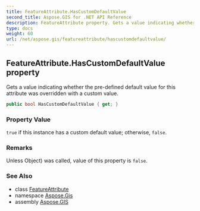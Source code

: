 ```yaml
---
title: FeatureAttribute.HasCustomDefaultValue
second_title: Aspose.GIS for .NET API Reference
description: FeatureAttribute property. Gets a value indicating whether the predefined default value for this attribute was overridden with a custom value.
type: docs
weight: 60
url: /net/aspose.gis/featureattribute/hascustomdefaultvalue/
---
```

## FeatureAttribute.HasCustomDefaultValue property

Gets a value indicating whether the pre-defined default value for this attribute was overridden with a custom value.

```csharp
public bool HasCustomDefaultValue { get; }
```

### Property Value

`true` if this instance has a custom default value; otherwise, `false`.

### Remarks

Unless Object) was called, value of this property is `false`.

### See Also

* class [FeatureAttribute](../)
* namespace [Aspose.Gis](../../featureattribute/)
* assembly [Aspose.GIS](../../../)


